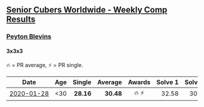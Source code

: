 <style>table {white-space: nowrap;}</style>

## [Senior Cubers Worldwide - Weekly Comp Results](/scw-comp/results/)
### [Peyton Blevins](../peyton_blevins.md)
#### 3x3x3

🔥 = PR average, ⚡ = PR single.

| Date | Age | Single | Average | Awards | Solve 1 | Solve 2 | Solve 3 | Video |
| :--: | :--: | --: | --: | :--: | --: | --: | --: | :-- |
| [2020-01-28](../../results/333/2020-01-28.md) | <30 | **28.16** | **30.48** | 🔥 ⚡ | 32.58 | 30.71 | **28.16** | [Link](https://www.facebook.com/TheNewProcess/videos/3093917170665620/) |


<!-- Global site tag (gtag.js) - Google Analytics -->
<script async src="https://www.googletagmanager.com/gtag/js?id=UA-86348435-3"></script>
<script>window.dataLayer = window.dataLayer || []; function gtag() {dataLayer.push(arguments);} gtag('js', new Date()); gtag('config', 'UA-86348435-3');</script>
